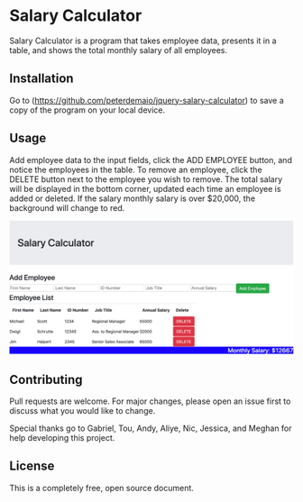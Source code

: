 # Salary Calculator

Salary Calculator is a program that takes employee data, presents it in a table, and shows the total monthly salary of all employees.

## Installation

Go to (https://github.com/peterdemaio/jquery-salary-calculator) to save a copy of the program on your local device. 

## Usage

Add employee data to the input fields, click the ADD EMPLOYEE button, and notice the employees in the table. To remove an employee, click the DELETE button next to the employee you wish to remove. The total salary will be displayed in the bottom corner, updated each time an employee is added or deleted. If the salary monthly salary is over $20,000, the background will change to red.

![image](/Styles/Screenshot.jpg)


## Contributing
Pull requests are welcome. For major changes, please open an issue first to discuss what you would like to change.

Special thanks go to Gabriel, Tou, Andy, Aliye, Nic, Jessica, and Meghan for help developing this project. 

## License
 This is a completely free, open source document. 